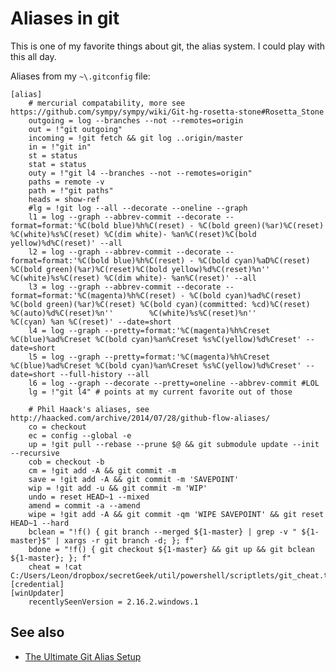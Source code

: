 ﻿# Aliases in git

This is one of my favorite things about git, the alias system. I could play with this all day.

Aliases from my `~\.gitconfig` file:

	[alias]
		# mercurial compatability, more see https://github.com/sympy/sympy/wiki/Git-hg-rosetta-stone#Rosetta_Stone
		outgoing = log --branches --not --remotes=origin
		out = !"git outgoing"
		incoming = !git fetch && git log ..origin/master
		in = !"git in"
		st = status
		stat = status
		outy = !"git l4 --branches --not --remotes=origin"
		paths = remote -v
		path = !"git paths"
		heads = show-ref
		#lg = !git log --all --decorate --oneline --graph
		l1 = log --graph --abbrev-commit --decorate --format=format:'%C(bold blue)%h%C(reset) - %C(bold green)(%ar)%C(reset) %C(white)%s%C(reset) %C(dim white)- %an%C(reset)%C(bold yellow)%d%C(reset)' --all
		l2 = log --graph --abbrev-commit --decorate --format=format:'%C(bold blue)%h%C(reset) - %C(bold cyan)%aD%C(reset) %C(bold green)(%ar)%C(reset)%C(bold yellow)%d%C(reset)%n'' %C(white)%s%C(reset) %C(dim white)- %an%C(reset)' --all
		l3 = log --graph --abbrev-commit --decorate --format=format:'%C(magenta)%h%C(reset) - %C(bold cyan)%ad%C(reset) %C(bold green)(%ar)%C(reset) %C(bold cyan)(committed: %cd)%C(reset) %C(auto)%d%C(reset)%n''        %C(white)%s%C(reset)%n''        %C(cyan) %an %C(reset)' --date=short
		l4 = log --graph --pretty=format:'%C(magenta)%h%Creset %C(blue)%ad%Creset %C(bold cyan)%an%Creset %s%C(yellow)%d%Creset' --date=short
		l5 = log --graph --pretty=format:'%C(magenta)%h%Creset %C(blue)%ad%Creset %C(bold cyan)%an%Creset %s%C(yellow)%d%Creset' --date=short --full-history --all
		l6 = log --graph --decorate --pretty=oneline --abbrev-commit #LOL
		lg = !"git l4" # points at my current favorite out of those
	
		# Phil Haack's aliases, see http://haacked.com/archive/2014/07/28/github-flow-aliases/
		co = checkout
		ec = config --global -e
		up = !git pull --rebase --prune $@ && git submodule update --init --recursive
		cob = checkout -b
		cm = !git add -A && git commit -m
		save = !git add -A && git commit -m 'SAVEPOINT'
		wip = !git add -u && git commit -m 'WIP'
		undo = reset HEAD~1 --mixed
		amend = commit -a --amend
		wipe = !git add -A && git commit -qm 'WIPE SAVEPOINT' && git reset HEAD~1 --hard
		bclean = "!f() { git branch --merged ${1-master} | grep -v " ${1-master}$" | xargs -r git branch -d; }; f"
		bdone = "!f() { git checkout ${1-master} && git up && git bclean ${1-master}; }; f"
		cheat = !cat C:/Users/Leon/dropbox/secretGeek/util/powershell/scriptlets/git_cheat.txt
	[credential]
	[winUpdater]
		recentlySeenVersion = 2.16.2.windows.1


## See also

 * [The Ultimate Git Alias Setup](https://gist.github.com/mwhite/6887990)
